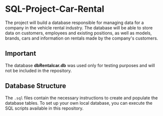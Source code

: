 # SQL-Project-Car-Rental
The project will build a database responsible for managing data for a company in the vehicle rental industry. The database will be able to store data on customers, employees and existing positions, as well as models, brands, cars and information on rentals made by the company's customers.

## Important

The database **dbRentalcar.db** was used only for testing purposes and will not be included in the repository.

## Database Structure

The `.sql` files contain the necessary instructions to create and populate the database tables. To set up your own local database, you can execute the SQL scripts available in this repository.

